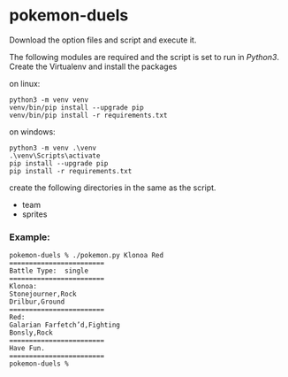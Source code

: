 # pokemon-duels

Download the option files and script and execute it.

The following modules are required and the script is set to run in *Python3*.
Create the Virtualenv and install the packages

on linux:
```
python3 -m venv venv
venv/bin/pip install --upgrade pip
venv/bin/pip install -r requirements.txt
```

on windows:
```
python3 -m venv .\venv
.\venv\Scripts\activate
pip install --upgrade pip
pip install -r requirements.txt
```

create the following directories in the same as the script.
- team
- sprites

### Example:
```
pokemon-duels % ./pokemon.py Klonoa Red
========================
Battle Type:  single
========================
Klonoa:
Stonejourner,Rock
Drilbur,Ground
========================
Red:
Galarian Farfetch’d,Fighting
Bonsly,Rock
========================
Have Fun.
========================
pokemon-duels %
```
